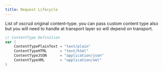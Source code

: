 ```yaml
---
title: Request Lifecycle
---
```


List of oscrud original content-type. you can pass custom content type also but you will need to handle at transport layer so will depend on transport.

```go
// ContentType Definition
var (
	ContentTypePlainText = "text/plain"
	ContentTypeHTML      = "text/html"
	ContentTypeJSON      = "application/json"
	ContentTypeXML       = "application/xml"
)
```